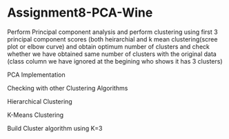 # Assignment8-PCA-Wine
Perform Principal component analysis and perform clustering using first 3 principal component scores (both heirarchial and k mean clustering(scree plot or elbow curve) and obtain optimum number of clusters and check whether we have obtained same number of clusters with the original data (class column we have ignored at the begining who shows it has 3 clusters)  

PCA Implementation  

Checking with other Clustering Algorithms  

Hierarchical Clustering  

K-Means Clustering  

Build Cluster algorithm using K=3
